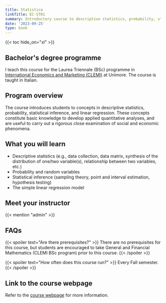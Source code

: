 ```yaml
---
title: Statistica
linkTitle: EC-ST01
summary: Introductory course to descriptive statistics, probability, statistical inference, and linear regression.
date: '2023-09-25'
type: book
---
```


{{< toc hide_on="xl" >}}

## Bachelor's degree programme

I teach this course for the Laurea Triennale (BSc) programme in [International Economics and Marketing (CLEMI)](https://www.economia.unimore.it/en/education/bachelors-degree-programmes/international-economics-and-marketing) at Unimore. The course is taught in Italian.

## Program overview

The course introduces students to concepts in descriptive statistics, probability, statistical inference, and linear regression. These concepts constitute basic knowledge to develop applied quantitative analyses, and are useful to carry out a rigorous close examination of social and economic phenomena.


## What you will learn

- Descriptive statistics (e.g., data collection, data matrix, synthesis of the distribution of one/two variable(s), relationship between two variables, etc.)
- Probability and random variables
- Statistical inference (sampling theory, point and interval estimation, hypothesis testing)
- The simple linear regression model


## Meet your instructor

{{< mention "admin" >}}

## FAQs

{{< spoiler text="Are there prerequisites?" >}}
There are no prerequisites for this course, but students are encouraged to take General and Financial Mathematics (CLEMI BSc program) prior to this course.
{{< /spoiler >}}

{{< spoiler text="How often does this course run?" >}}
Every Fall semester.
{{< /spoiler >}}

## Link to the course webpage

Refer to the [course webpage](https://personale.unimore.it/rubrica/contenutiad/simontag/2024/77332/N0/N0/9999) for more information.


